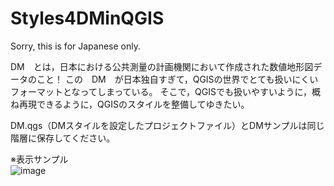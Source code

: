 # Styles4DMinQGIS
Sorry, this is for Japanese only.

DM　とは，日本における公共測量の計画機関において作成された数値地形図データのこと！
この　DM　が日本独自すぎて，QGISの世界でとても扱いにくいフォーマットとなってしまっている。
そこで，QGISでも扱いやすいように，概ね再現できるように，QGISのスタイルを整備してゆきたい。

DM.qgs（DMスタイルを設定したプロジェクトファイル）とDMサンプルは同じ階層に保存してください。

※表示サンプル<br>
![image](https://user-images.githubusercontent.com/86514652/128592786-ee7d101e-1d01-4604-8870-bc6371357c4a.png)
